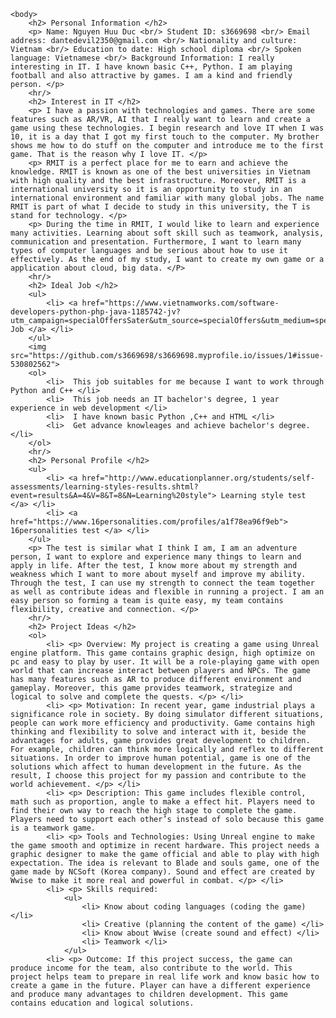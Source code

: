 <html>
	<head>
		<title> CV </title>
	</head>
	
	<body>
		<h2> Personal Information </h2>
		<p> Name: Nguyen Huu Duc <br/> Student ID: s3669698 <br/> Email address: dantedevil2350@gmail.com <br/> Nationality and culture: Vietnam <br/> Education to date: High school diploma <br/> Spoken language: Vietnamese <br/> Background Information: I really interesting in IT. I have known basic C++, Python. I am playing football and also attractive by games. I am a kind and friendly person. </p>
		<hr/>
		<h2> Interest in IT </h2>
		<p> I have a passion with technologies and games. There are some features such as AR/VR, AI that I really want to learn and create a game using these technologies. I begin research and love IT when I was 10, it is a day that I got my first touch to the computer. My brother shows me how to do stuff on the computer and introduce me to the first game. That is the reason why I love IT. </p>
		<p> RMIT is a perfect place for me to earn and achieve the knowledge. RMIT is known as one of the best universities in Vietnam with high quality and the best infrastructure. Moreover, RMIT is a international university so it is an opportunity to study in an international environment and familiar with many global jobs. The name RMIT is part of what I decide to study in this university, the T is stand for technology. </p>
 		<p> During the time in RMIT, I would like to learn and experience many activities. Learning about soft skill such as teamwork, analysis, communication and presentation. Furthermore, I want to learn many types of computer languages and be serious about how to use it effectively. As the end of my study, I want to create my own game or a application about cloud, big data. </P>
		<hr/>
		<h2> Ideal Job </h2> 
		<ul>
			<li> <a href="https://www.vietnamworks.com/software-developers-python-php-java-1185742-jv?utm_campaign=specialOffersSater&utm_source=specialOffers&utm_medium=specialOffers"> Job </a> </li>
		</ul>
		<img src="https://github.com/s3669698/s3669698.myprofile.io/issues/1#issue-530802562">
		<ol>
			<li>  This job suitables for me because I want to work through Python and C++ </li>
			<li>  This job needs an IT bachelor's degree, 1 year experience in web development </li>
			<li>  I have known basic Python ,C++ and HTML </li>
			<li>  Get advance knowleages and achieve bachelor's degree. </li>
		</ol>
		<hr/>
 		<h2> Personal Profile </h2>
		<ul>
			<li> <a href="http://www.educationplanner.org/students/self-assessments/learning-styles-results.shtml?event=results&A=4&V=8&T=8&N=Learning%20style"> Learning style test </a> </li>  
			<li> <a href="https://www.16personalities.com/profiles/a1f78ea96f9eb"> 16personalities test </a> </li>
		</ul>
		<p> The test is similar what I think I am, I am an adventure person, I want to explore and experience many things to learn and apply in life. After the test, I know more about my strength and weakness which I want to more about myself and improve my ability. Through the test, I can use my strength to connect the team together as well as contribute ideas and flexible in running a project. I am an easy person so forming a team is quite easy, my team contains flexibility, creative and connection. </p>
		<hr/>
		<h2> Project Ideas </h2>
		<ol>
			<li> <p> Overview: My project is creating a game using Unreal engine platform. This game contains graphic design, high optimize on pc and easy to play by user. It will be a role-playing game with open world that can increase interact between players and NPCs. The game has many features such as AR to produce different environment and gameplay. Moreover, this game provides teamwork, strategize and logical to solve and complete the quests. </p> </li>
			<li> <p> Motivation: In recent year, game industrial plays a significance role in society. By doing simulator different situations, people can work more efficiency and productivity. Game contains high thinking and flexibility to solve and interact with it, beside the advantages for adults, game provides great development to children. For example, children can think more logically and reflex to different situations. In order to improve human potential, game is one of the solutions which affect to human development in the future. As the result, I choose this project for my passion and contribute to the world achievement. </p> </li>
			<li> <p> Description: This game includes flexible control, math such as proportion, angle to make a effect hit. Players need to find their own way to reach the high stage to complete the game. Players need to support each other’s instead of solo because this game is a teamwork game.   
			<li> <p> Tools and Technologies: Using Unreal engine to make the game smooth and optimize in recent hardware. This project needs a graphic designer to make the game official and able to play with high expectation. The idea is relevant to Blade and souls game, one of the game made by NCSoft (Korea company). Sound and effect are created by Wwise to make it more real and powerful in combat. </p> </li>
			<li> <p> Skills required: 
				<ul> 
					<li> Know about coding languages (coding the game) </li>
					<li> Creative (planning the content of the game) </li>
					<li> Know about Wwise (create sound and effect) </li>
					<li> Teamwork </li>
				</ul>
			<li> <p> Outcome: If this project success, the game can produce income for the team, also contribute to the world. This project helps team to prepare in real life work and know basic how to create a game in the future. Player can have a different experience and produce many advantages to children development. This game contains education and logical solutions.
		
